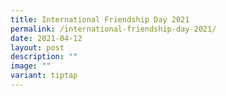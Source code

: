 ```yaml
---
title: International Friendship Day 2021
permalink: /international-friendship-day-2021/
date: 2021-04-12
layout: post
description: ""
image: ""
variant: tiptap
---
```

